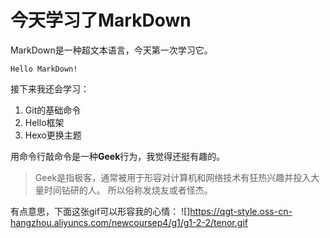 # 今天学习了MarkDown

MarkDown是一种超文本语言，今天第一次学习它。

`Hello MarkDown!`

接下来我还会学习：

1. Git的基础命令
2. Hello框架
3. Hexo更换主题

用命令行敲命令是一种**Geek**行为，我觉得还挺有趣的。

>Geek是指极客，通常被用于形容对计算机和网络技术有狂热兴趣并投入大量时间钻研的人。
>所以俗称发烧友或者怪杰。

有点意思，下面这张gif可以形容我的心情：
![]https://qgt-style.oss-cn-hangzhou.aliyuncs.com/newcoursep4/g1/g1-2-2/tenor.gif

